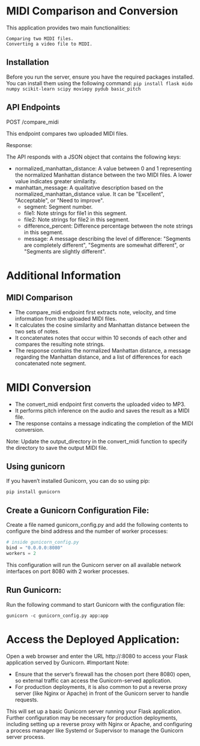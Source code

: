 # MIDI Comparison and Conversion

This application provides two main functionalities:

    Comparing two MIDI files.
    Converting a video file to MIDI.

## Installation

Before you run the server, ensure you have the required packages installed. You can install them using the following command:
  `pip install flask mido numpy scikit-learn scipy moviepy pydub basic_pitch`
## API Endpoints

POST /compare_midi

This endpoint compares two uploaded MIDI files.

Response:

The API responds with a JSON object that contains the following keys:

* normalized_manhattan_distance: A value between 0 and 1 representing the normalized Manhattan distance between the two MIDI files. A lower value indicates greater similarity.
* manhattan_message: A qualitative description based on the normalized_manhattan_distance value. It can be "Excellent", "Acceptable", or "Need to improve".
  * segment: Segment number.
  * file1: Note strings for file1 in this segment.
  * file2: Note strings for file2 in this segment.
  * difference_percent: Difference percentage between the note strings in this segment.
  * message: A message describing the level of difference: "Segments are completely different", "Segments are somewhat different", or "Segments are slightly different".

# Additional Information
## MIDI Comparison
* The compare_midi endpoint first extracts note, velocity, and time information from the uploaded MIDI files.
* It calculates the cosine similarity and Manhattan distance between the two sets of notes.
* It concatenates notes that occur within 10 seconds of each other and compares the resulting note strings.
* The response contains the normalized Manhattan distance, a message regarding the Manhattan distance, and a list of differences for each concatenated note segment.

# MIDI Conversion

* The convert_midi endpoint first converts the uploaded video to MP3.
* It performs pitch inference on the audio and saves the result as a MIDI file.
* The response contains a message indicating the completion of the MIDI conversion.

Note: Update the output_directory in the convert_midi function to specify the directory to save the output MIDI file.

## Using gunicorn
If you haven’t installed Gunicorn, you can do so using pip:

`pip install gunicorn`

## Create a Gunicorn Configuration File:
Create a file named gunicorn_config.py and add the following contents to configure the bind address and the number of worker processes:

```python
# inside gunicorn_config.py
bind = "0.0.0.0:8080"
workers = 2
```

This configuration will run the Gunicorn server on all available network interfaces on port 8080 with 2 worker processes.

## Run Gunicorn:

Run the following command to start Gunicorn with the configuration file:

`gunicorn -c gunicorn_config.py app:app`

# Access the Deployed Application:

Open a web browser and enter the URL http://<your-server-ip>:8080 to access your Flask application served by Gunicorn.
#Important Note:

* Ensure that the server’s firewall has the chosen port (here 8080) open, so external traffic can access the Gunicorn-served application.
* For production deployments, it is also common to put a reverse proxy server (like Nginx or Apache) in front of the Gunicorn server to handle requests.

This will set up a basic Gunicorn server running your Flask application. Further configuration may be necessary for production deployments, including setting up a reverse proxy with Nginx or Apache, and configuring a process manager like Systemd or Supervisor to manage the Gunicorn server process.
